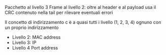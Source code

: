 Pacchetto al livello 3
Frame al livello 2: oltre al header e al payload usa il CRC contenuto nella tail per rilevare eventuali errori

Il concetto di indirizzamento c è a quasi tutti i livello (1, 2, 3, 4) ognuno con un proprio indirizzamento
- Livello 2: MAC address
- Livello 3: IP
- Livello 4 Port address